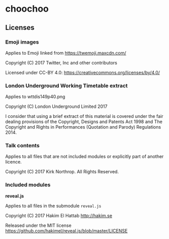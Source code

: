 # choochoo

## Licenses

### Emoji images

Applies to Emoji linked from https://twemoji.maxcdn.com/

Copyright (C) 2017 Twitter, Inc and other contributors

Licensed under CC-BY 4.0: https://creativecommons.org/licenses/by/4.0/

### London Underground Working Timetable extract

Applies to wttdis149p40.png

Copyright (C) London Underground Limited 2017

I consider that using a brief extract of this material is covered under the fair dealing provisions of the Copyright, Designs and Patents Act 1998 and The Copyright and Rights in Performances (Quotation and Parody) Regulations 2014.

### Talk contents

Applies to all files that are not included modules or explicitly part of another licence.

Copyright (C) 2017 Kirk Northrop. All Rights Reserved.


### Included modules

**reveal.js**

Applies to all files in the submodule `reveal.js`

Copyright (C) 2017 Hakim El Hattab <http://hakim.se>

Released under the MIT license <https://github.com/hakimel/reveal.js/blob/master/LICENSE>
